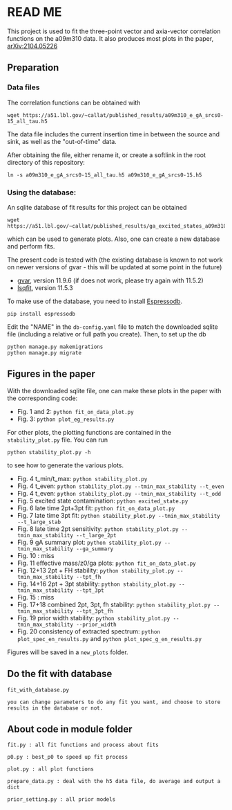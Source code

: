 # READ ME

This project is used to fit the three-point vector and axia-vector correlation functions on the a09m310 data.  It also produces most plots in the paper, [arXiv:2104.05226](https://arxiv.org/abs/2104.05226)

## Preparation

### Data files
The correlation functions can be obtained with
```
wget https://a51.lbl.gov/~callat/published_results/a09m310_e_gA_srcs0-15_all_tau.h5
```
The data file includes the current insertion time in between the source and sink, as well as the "out-of-time" data.

After obtaining the file, either rename it, or create a softlink in the root directory of this repository:
```
ln -s a09m310_e_gA_srcs0-15_all_tau.h5 a09m310_e_gA_srcs0-15.h5
```

### Using the database:
An sqlite database of fit results for this project can be obtained
```
wget https://a51.lbl.gov/~callat/published_results/ga_excited_states_a09m310_db.sqlite
```
which can be used to generate plots.  Also, one can create a new database and perform fits.  

The present code is tested with (the existing database is known to not work on newer versions of gvar - this will be updated at some point in the future)
- [gvar](https://github.com/gplepage/gvar), version 11.9.6 (if does not work, please try again with 11.5.2)
- [lsqfit](), version 11.5.3


To make use of the database, you need to install [Espressodb](https://arxiv.org/abs/1912.03580).

```
pip install espressodb
```
Edit the "NAME" in the `db-config.yaml` file to match the downloaded sqlite file (including a relative or full path you create).  Then, to set up the db
```
python manage.py makemigrations
python manage.py migrate
```


## Figures in the paper

With the downloaded sqlite file, one can make these plots in the paper with the corresponding code:
- Fig. 1 and 2: `python fit_on_data_plot.py`
- Fig. 3: `python plot_eg_results.py`

For other plots, the plotting functions are contained in the `stability_plot.py` file.  You can run
```
python stability_plot.py -h
```
to see how to generate the various plots.

- Fig. 4 t_min/t_max: `python stability_plot.py`
- Fig. 4 t_even: `python stability_plot.py --tmin_max_stability --t_even`
- Fig. 4 t_even: `python stability_plot.py --tmin_max_stability --t_odd`
- Fig. 5 excited state contamination: `python excited_state.py`
- Fig. 6 late time 2pt+3pt fit: `python fit_on_data_plot.py`
- Fig. 7 late time 3pt fit: `python stability_plot.py --tmin_max_stability --t_large_stab`
- Fig. 8 late time 2pt sensitivity: `python stability_plot.py --tmin_max_stability --t_large_2pt`
- Fig. 9 gA summary plot: `python stability_plot.py --tmin_max_stability --ga_summary`
- Fig. 10 : miss
- Fig. 11 effective mass/z0/ga plots: `python fit_on_data_plot.py`
- Fig. 12+13 2pt + FH stability: `python stability_plot.py --tmin_max_stability --tpt_fh`
- Fig. 14+16 2pt + 3pt stability: `python stability_plot.py --tmin_max_stability --tpt_3pt`
- Fig. 15 : miss
- Fig. 17+18 combined 2pt, 3pt, fh stability: `python stability_plot.py --tmin_max_stability --tpt_3pt_fh`
- Fig. 19 prior width stability: `python stability_plot.py --tmin_max_stability --prior_width`
- Fig. 20 consistency of extracted spectrum: `python plot_spec_en_results.py` and `python plot_spec_g_en_results.py`

Figures will be saved in a `new_plots` folder.

## Do the fit with database

```
fit_with_database.py

you can change parameters to do any fit you want, and choose to store results in the database or not.
```

## About code in module folder

```
fit.py : all fit functions and process about fits

p0.py : best_p0 to speed up fit process

plot.py : all plot functions

prepare_data.py : deal with the h5 data file, do average and output a dict

prior_setting.py : all prior models

```
